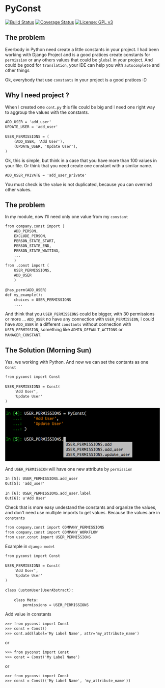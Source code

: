# PyConst

[![Build Status](https://travis-ci.org/valdergallo/pyconst.svg?branch=master)](https://travis-ci.org/valdergallo/pyconst)
[![Coverage Status](https://coveralls.io/repos/valdergallo/pyconst/badge.png)](https://coveralls.io/r/valdergallo/pyconst)
[![License: GPL v3](https://img.shields.io/badge/License-GPL%20v3-blue.svg)](http://www.gnu.org/licenses/gpl-3.0)

## The problem

Everbody in Python need create a little constants in your project. I had been working with
Django Project and is a good pratices create constants for `permission` or any others
values that could be `global` in your project. And could be good for `translation`,
your IDE can help you with `autocomplete` and other things

Ok, everybody that use `constants` in your project is a good pratices :D

## Why I need project ?

When I created one `cont.py` this file could be big and I need one right way to aggroup the values
with the constants.

```
ADD_USER = 'add_user'
UPDATE_USER = 'add_user'

USER_PERMISSIONS = (
    (ADD_USER, 'Add User'),
    (UPDATE_USER, 'Update User'),
)
```

Ok, this is simple, but think in a case that you have more than 100 values in your file.
Or think that you need create one constant with a similar name.

```
ADD_USER_PRIVATE = 'add_user_private'
```

You must check is the value is not duplicated, because you can overrind other values.

## The problem

In my module, now I'll need only one value from my `constant`

```
from company.const import (
    ADD_PERSON,
    EXCLUDE_PERSON,
    PERSON_STATE_START,
    PERSON_STATE_END,
    PERSON_STATE_WAITING,
    ...
    )
from .const import (
    USER_PERMISSIONS, 
    ADD_USER
    )

@has_perm(ADD_USER)
def my_example():
    choices = USER_PERMISSIONS
    ....

```

And think that you `USER_PERMISSIONS` could be bigger, with 30 permissions or more ...
`ADD_USER` no have any connection with `USER_PERMISSION`, I could have `ADD_USER` in a different
`constants` without connection with `USER_PERMISSION`, something like `ADMIN_DEFAULT_ACTIONS` or 
`MANAGER_CONSTANT`.

## The Solution (Morning Sun)

Yes, we working with Python. And now we can set the contants as one `Const`

```
from pyconst import Const

USER_PERMISSIONS = Const(
    'Add User',
    'Update User'
)

```

![Enable Auto Complate](https://github.com/valdergallo/pyconst/blob/master/screen_auto_complete.png "Enable Auto Complate")

And `USER_PERMISSION` will have one new attribute by `permission`

```
In [5]: USER_PERMISSIONS.add_user
Out[5]: 'add_user'

In [6]: USER_PERMISSIONS.add_user.label
Out[6]: u'Add User'
```

Check that is more easy undestand the constants and organize the values, and don't need use
multiple imports to get values. Because the values are in `constants`

```
from company.const import COMPANY_PERMISSIONS
from company.const import COMPANY_WORKFLOW
from user.const import USER_PERMISSIONS

```

Example in `django model`

```
from pyconst import Const

USER_PERMISSIONS = Const(
    'Add User',
    'Update User'
)

class CustomUser(UserAbstract):
    
    class Meta:
        permissions = USER_PERMISSIONS

```

Add value in constants

```
>>> from pyconst import Const
>>> const = Const()
>>> cont.add(label='My Label Name', attr='my_attribute_name')
```

or

```
>>> from pyconst import Const
>>> const = Const('My Label Name')
```

or

```
>>> from pyconst import Const
>>> const = Const(('My Label Name', 'my_attribute_name'))
```
